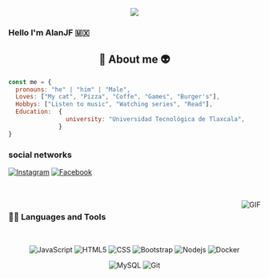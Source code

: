 <p align="center"><img src="https://media.tenor.com/TIBP4CS-qfEAAAAC/corgi-hello.gif"/></p>

### Hello I'm AlanJF 🇲🇽

<h2 align="center"> 🐺 About me 👽 </h2>

```javascript
const me = {
  pronouns: "he" | "him" | "Male",
  Loves: ["My cat", "Pizza", "Coffe", "Games", "Burger's"],
  Hobbys: ["Listen to music", "Watching series", "Read"],
  Education:  {
                university: "Universidad Tecnológica de Tlaxcala",
              }
}
```
### social networks

[![Instagram](https://img.shields.io/badge/-Instagram-563D7C?style=flat&logo=instagram&link=https://https://instagram.com/alaan_wlf/)](https://instagram.com/alaan_wlf/)
[![Facebook](https://img.shields.io/badge/-Facebook-0000FF?style=flat&logo=facebook&link=https://https://facebook.com/alan.juarezfragoso/)](https://facebook.com/alan.juarezfragoso/)

<br />
<br />

<img align="right" alt="GIF" src="https://media.giphy.com/media/WUlplcMpOCEmTGBtBW/giphy.gif"/>
  
### 👨‍💻 Languages and Tools

<br />

<p align="center"

![JavaScript](https://img.shields.io/badge/-JavaScript-black?style=flat&logo=javascript) 
![HTML5](https://img.shields.io/badge/-HTML5-E34F26?style=flat&logo=html5&logoColor=white&link=https://github.com/BRdhanani)
![CSS](https://img.shields.io/badge/-CSS-1572B6?style=flat&logo=css3&link=https://github.com/BRdhanani)
![Bootstrap](https://img.shields.io/badge/-Bootstrap-563D7C?style=flat&logo=bootstrap&link=https://github.com/BRdhanani)
![Nodejs](https://img.shields.io/badge/-Nodejs-green?style=flat&logo=Node.js&link=https://github.com/BRdhanani)
![Docker](https://img.shields.io/badge/-Docker-black?style=flat&logo=docker&link=https://github.com/BRdhanani)

<p align="center"
  
![MySQL](https://img.shields.io/badge/-MySQL-black?style=flat&logo=mysql&link=https://github.com/BRdhanani)
![Git](https://img.shields.io/badge/-Git-black?style=flat&logo=git&link=https://github.com/BRdhanani)

<!--
**AlanJuarezF/AlanJuarezF** is a ✨ _special_ ✨ repository because its `README.md` (this file) appears on your GitHub profile.

Here are some ideas to get you started:

- 🔭 I’m currently working on ...
- 🌱 I’m currently learning ...
- 👯 I’m looking to collaborate on ...
- 🤔 I’m looking for help with ...
- 💬 Ask me about ...
- 📫 How to reach me: ...
- 😄 Pronouns: ...
- ⚡ Fun fact: ...
-->
